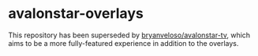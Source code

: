 # avalonstar-overlays

This repository has been superseded by [bryanveloso/avalonstar-tv](https://github.com/bryanveloso/avalonstar-tv), which aims to be a more fully-featured experience in addition to the overlays.
